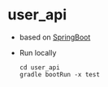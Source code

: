 # user_api

 * based on [SpringBoot](https://projects.spring.io/spring-boot/)

 * Run locally
 
    ```shell
    cd user_api
    gradle bootRun -x test 
    ```
